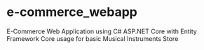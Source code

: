 # e-commerce_webapp
E-Commerce Web Application using C# ASP.NET Core with Entity Framework Core usage for basic Musical Instruments Store
